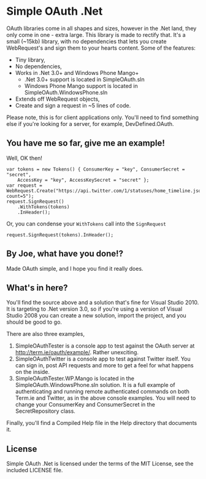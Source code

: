 # Simple OAuth .Net

OAuth libraries come in all shapes and sizes, however in the .Net land, they only come in one - extra large. This library is made to rectify that. It's a small (~15kb) library, with no dependencies that lets you create WebRequest's and sign them to your hearts content. Some of the features:

* Tiny library,
* No dependencies,
* Works in .Net 3.0+ and Windows Phone Mango+
  * .Net 3.0+ support is located in SimpleOAuth.sln
  * Windows Phone Mango support is located in SimpleOAuth.WindowsPhone.sln
* Extends off WebRequest objects,
* Create and sign a request in ~5 lines of code.

Please note, this is for client applications only. You'll need to find something else if you're looking for a server, for example, DevDefined.OAuth.

## You have me so far, give me an example!

Well, OK then!

	var tokens = new Tokens() { ConsumerKey = "key", ConsumerSecret = "secret",
		AccessKey = "key", AccessKeySecret = "secret" };
	var request = WebRequest.Create("https://api.twitter.com/1/statuses/home_timeline.json?count=5");
	request.SignRequest()
		.WithTokens(tokens)
		.InHeader();

Or, you can condense your <code>WithTokens</code> call into the <code>SignRequest</code>

	request.SignRequest(tokens).InHeader();

## By Joe, what have you done!?

Made OAuth simple, and I hope you find it really does.

## What's in here?

You'll find the source above and a solution that's fine for Visual Studio 2010. It is targeting to .Net version 3.0, so if you're using a version of Visual Studio 2008 you can create a new solution, import the project, and you should be good to go.

There are also three examples,

1. SimpleOAuthTester is a console app to test against the OAuth server at http://term.ie/oauth/example/. Rather unexciting.
2. SimpleOAuthTwitter is a console app to test against Twitter itself. You can sign in, post API requests and more to get a feel for what happens on the inside.
3. SimpleOAuthTester.WP.Mango is located in the SimpleOAuth.WindowsPhone.sln solution. It is a full example of authenticating and running remote authenticated commands on both Term.ie and Twitter, as in the above console examples. You will need to change your ConsumerKey and ConsumerSecret in the SecretRepository class.

Finally, you'll find a Compiled Help file in the Help directory that documents it.

## License

Simple OAuth .Net is licensed under the terms of the MIT License, see the included LICENSE file.
